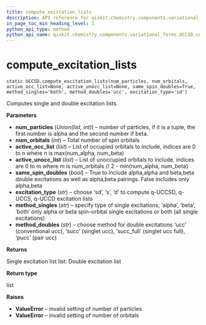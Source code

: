 ```yaml
---
title: compute_excitation_lists
description: API reference for qiskit.chemistry.components.variational_forms.UCCSD.compute_excitation_lists
in_page_toc_min_heading_level: 1
python_api_type: method
python_api_name: qiskit.chemistry.components.variational_forms.UCCSD.compute_excitation_lists
---
```


# compute\_excitation\_lists

<span id="qiskit.chemistry.components.variational_forms.UCCSD.compute_excitation_lists" />

`static UCCSD.compute_excitation_lists(num_particles, num_orbitals, active_occ_list=None, active_unocc_list=None, same_spin_doubles=True, method_singles='both', method_doubles='ucc', excitation_type='sd')`

Computes single and double excitation lists.

**Parameters**

*   **num\_particles** (*Union(list, int)*) – number of particles, if it is a tuple, the first number is alpha and the second number if beta.
*   **num\_orbitals** (*int*) – Total number of spin orbitals
*   **active\_occ\_list** (*list*) – List of occupied orbitals to include, indices are 0 to n where n is max(num\_alpha, num\_beta)
*   **active\_unocc\_list** (*list*) – List of unoccupied orbitals to include, indices are 0 to m where m is num\_orbitals // 2 - min(num\_alpha, num\_beta)
*   **same\_spin\_doubles** (*bool*) – True to include alpha,alpha and beta,beta double excitations as well as alpha,beta pairings. False includes only alpha,beta
*   **excitation\_type** (*str*) – choose ‘sd’, ‘s’, ‘d’ to compute q-UCCSD, q-UCCS, q-UCCD excitation lists
*   **method\_singles** (*str*) – specify type of single excitations, ‘alpha’, ‘beta’, ‘both’ only alpha or beta spin-orbital single excitations or both (all single excitations)
*   **method\_doubles** (*str*) – choose method for double excitations ‘ucc’ (conventional ucc), ‘succ’ (singlet ucc), ‘succ\_full’ (singlet ucc full), ‘pucc’ (pair ucc)

**Returns**

Single excitation list list: Double excitation list

**Return type**

list

**Raises**

*   **ValueError** – invalid setting of number of particles
*   **ValueError** – invalid setting of number of orbitals

